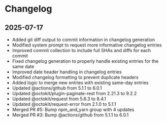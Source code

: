 # Changelog

## 2025-07-17
- Added git diff output to commit information in changelog generation
- Modified system prompt to request more informative changelog entries
- Improved commit collection to include full SHAs and diffs for each commit
- Fixed changelog generation to properly handle existing entries for the same date
- Improved date header handling in changelog entries
- Modified changelog formatting to prevent duplicate headers
- Added logic to merge new entries with existing same-day entries
- Updated @actions/github from 5.1.1 to 6.0.1
- Updated @octokit/plugin-paginate-rest from 2.21.3 to 9.2.2
- Updated @octokit/request from 5.6.3 to 8.4.1
- Updated @octokit/request-error from 2.1.0 to 5.1.1
- Merged PR #5: Bump npm_and_yarn group with 4 updates
- Merged PR #3: Bump @actions/github from 5.1.1 to 6.0.1